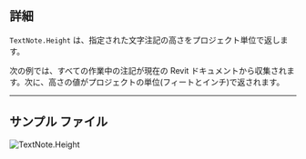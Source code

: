 ## 詳細
`TextNote.Height` は、指定された文字注記の高さをプロジェクト単位で返します。

次の例では、すべての作業中の注記が現在の Revit ドキュメントから収集されます。次に、高さの値がプロジェクトの単位(フィートとインチ)で返されます。

___
## サンプル ファイル

![TextNote.Height](./Revit.Elements.TextNote.Height_img.jpg)
